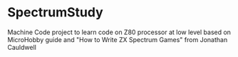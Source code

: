 # SpectrumStudy
Machine Code project to learn code on Z80 processor at low level based on MicroHobby guide and "How to Write ZX Spectrum Games" from Jonathan Cauldwell
